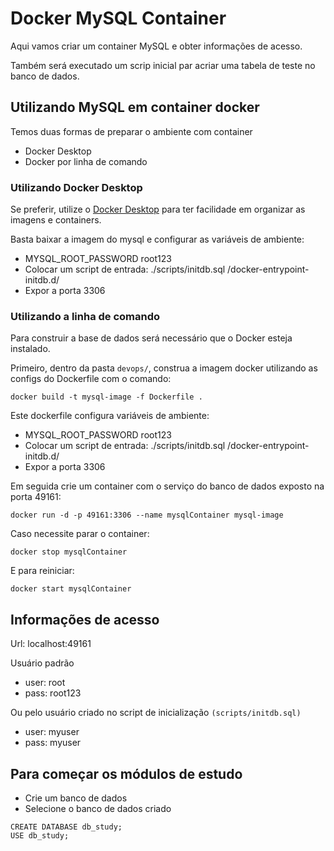 # Docker MySQL Container

Aqui vamos criar um container MySQL e obter informações de acesso.

Também será executado um scrip inicial par acriar uma tabela de teste no banco de dados.

## Utilizando MySQL em container docker

Temos duas formas de preparar o ambiente com container
- Docker Desktop
- Docker por linha de comando

### Utilizando Docker Desktop

Se preferir, utilize o [Docker Desktop](https://www.docker.com/products/docker-desktop/) para ter facilidade em organizar as imagens e containers.

Basta baixar a imagem do mysql e configurar as variáveis de ambiente:

- MYSQL_ROOT_PASSWORD root123
- Colocar um script de entrada: ./scripts/initdb.sql /docker-entrypoint-initdb.d/
- Expor a porta 3306

### Utilizando a linha de comando

Para construir a base de dados será necessário que o Docker esteja instalado.

Primeiro, dentro da pasta `devops/`, construa a imagem docker utilizando as configs do Dockerfile com o comando:

`docker build -t mysql-image -f Dockerfile .`

Este dockerfile configura variáveis de ambiente:

- MYSQL_ROOT_PASSWORD root123
- Colocar um script de entrada: ./scripts/initdb.sql /docker-entrypoint-initdb.d/
- Expor a porta 3306

Em seguida crie um container com o serviço do banco de dados exposto na porta 49161:

`docker run -d -p 49161:3306 --name mysqlContainer mysql-image`

Caso necessite parar o container:

`docker stop mysqlContainer`

E para reiniciar:

`docker start mysqlContainer`

## Informações de acesso

Url: localhost:49161

Usuário padrão
  - user: root
  - pass: root123

  Ou pelo usuário criado no script de inicialização `(scripts/initdb.sql)`

  - user: myuser
  - pass: myuser

## Para começar os módulos de estudo

- Crie um banco de dados
- Selecione o banco de dados criado

```
CREATE DATABASE db_study;
USE db_study;
```